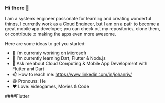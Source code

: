 ### Hi there 👋

I am a systems engineer passionate for learning and creating wonderful things, I currently work as a Cloud Engineer, but I am on a path to become a great mobile app developer; you can check out my repositories, clone them, or contribute to making the apps even more awesome.

Here are some ideas to get you started:

- 🔭 I’m currently working on Microsoft
- 🌱 I’m currently learning Dart, Flutter & Node.js
- 💬 Ask me about Cloud Computing & Mobile App Development with Flutter and Dart
- 📫 How to reach me: https://www.linkedin.com/in/johanriv/
- 😄 Pronouns: He
- ❤️ Love: Videogames, Movies & Code

####Flutter
